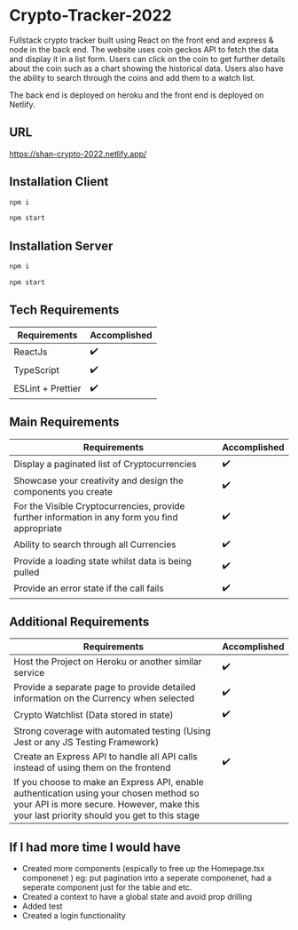 # Crypto-Tracker-2022

Fullstack crypto tracker built using React on the front end and express & node in the back end. The website uses coin geckos API to fetch the data and display it in a list form. Users can click on the coin to get further details about the coin such as a chart showing the historical data. Users also have the ability to search through the coins and add them to a watch list.

The back end is deployed on heroku and the front end is deployed on Netlify.

## URL

https://shan-crypto-2022.netlify.app/

## Installation Client 

```bash
npm i 
```

```bash
npm start
```

## Installation Server 

```bash
npm i 
```

```bash
npm start
```
## Tech Requirements

| Requirements  | Accomplished |
| ------------- | ------------- |
| ReactJs | :heavy_check_mark: |
| TypeScript  | :heavy_check_mark:  |
| ESLint + Prettier  | :heavy_check_mark: |

## Main Requirements

| Requirements  | Accomplished |
| ------------- | ------------- |
| Display a paginated list of Cryptocurrencies | :heavy_check_mark: |
| Showcase your creativity and design the components you create  | :heavy_check_mark:  |
| For the Visible Cryptocurrencies, provide further information in any form you find appropriate  | :heavy_check_mark: |
| Ability to search through all Currencies | :heavy_check_mark:  |
| Provide a loading state whilst data is being pulled | :heavy_check_mark: |
| Provide an error state if the call fails | :heavy_check_mark:  |

## Additional Requirements

| Requirements  | Accomplished |
| ------------- | ------------- |
| Host the Project on Heroku or another similar service | :heavy_check_mark: |
| Provide a separate page to provide detailed information on the Currency when selected  | :heavy_check_mark:  |
| Crypto Watchlist (Data stored in state)  | :heavy_check_mark: |
| Strong coverage with automated testing (Using Jest or any JS Testing Framework) |   |
| Create an Express API to handle all API calls instead of using them on the frontend | :heavy_check_mark: |
| If you choose to make an Express API, enable authentication using your chosen method so your API is more secure. However, make this your last priority should you get to this stage |  |

## If I had more time I would have
- Created more components (espically to free up the Homepage.tsx componenet ) eg: put pagination into a seperate componenet, had a seperate component just for the table and etc.
- Created a context to have a global state and avoid prop drilling
- Added test
- Created a login functionality

